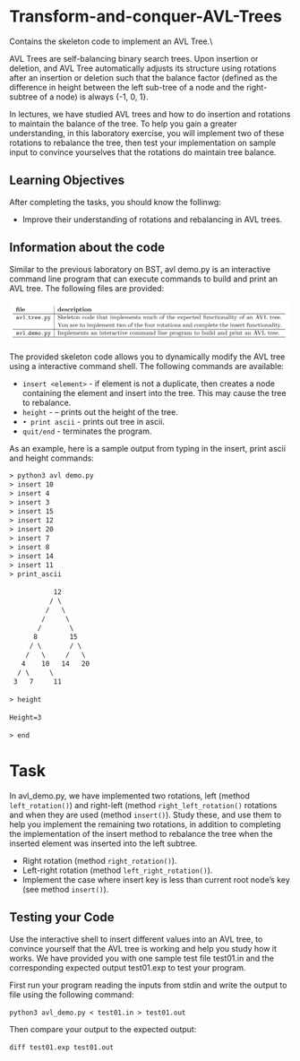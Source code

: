 # Transform-and-conquer-AVL-Trees

Contains the skeleton code to implement an AVL Tree.\

AVL Trees are self-balancing binary search trees. Upon insertion or deletion, and AVL Tree
automatically adjusts its structure using rotations after an insertion or deletion such that
the balance factor (defined as the difference in height between the left sub-tree of a node and
the right-subtree of a node) is always {-1, 0, 1}.

In lectures, we have studied AVL trees and how to do insertion and rotations to maintain the balance
of the tree. To help you gain a greater understanding, in this laboratory exercise, you will implement
two of these rotations to rebalance the tree, then test your implementation on sample input to convince
yourselves that the rotations do maintain tree balance.

## Learning Objectives

After completing the tasks, you should know the follinwg:

- Improve their understanding of rotations and rebalancing in AVL trees.

## Information about the code

Similar to the previous laboratory on BST, avl demo.py is an interactive command line program that
can execute commands to build and print an AVL tree. The following files are provided:

![image](img/table.png)

The provided skeleton code allows you to dynamically modify the AVL tree using a interactive command
shell. The following commands are available:

- ```insert <element>``` - if element is not a duplicate, then creates a node containing the element and
insert into the tree. This may cause the tree to rebalance.
- ```height``` - – prints out the height of the tree.
- ```• print ascii``` - prints out tree in ascii.
- ```quit/end``` - terminates the program.

As an example, here is a sample output from typing in the insert, print ascii and height commands:
```
> python3 avl demo.py
> insert 10
> insert 4
> insert 3
> insert 15
> insert 12
> insert 20
> insert 7
> insert 8
> insert 14
> insert 11
> print_ascii

           12
          / \
         /   \
        /     \
       /       \
      8        15
     / \       / \
    /   \     /   \
   4    10   14   20
  / \     \
 3   7     11

> height

Height=3

> end
```
# Task
In avl_demo.py, we have implemented two rotations, left (method ```left_rotation()```) and right-left
(method ```right_left_rotation()``` rotations and when they are used (method ```insert()```). Study these,
and use them to help you implement the remaining two rotations, in addition to completing the implementation of the insert method 
to rebalance the tree when the inserted element was inserted into the left subtree.

- Right rotation (method ```right_rotation()```).
- Left-right rotation (method ```left_right_rotation()```).
- Implement the case where insert key is less than current root node’s key (see method ```insert()```).

## Testing your Code

Use the interactive shell to insert different values into an AVL tree, to convince yourself that the AVL tree
is working and help you study how it works. We have provided you with one sample test file test01.in
and the corresponding expected output test01.exp to test your program.

First run your program reading the inputs from stdin and write the output to file using the following
command:

```python3 avl_demo.py < test01.in > test01.out```

Then compare your output to the expected output:

```diff test01.exp test01.out```
